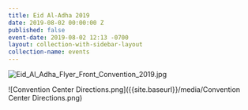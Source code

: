 ```yaml
---
title: Eid Al-Adha 2019
date: 2019-08-02 00:00:00 Z
published: false
event-date: 2019-08-02 12:13 -0700
layout: collection-with-sidebar-layout
collection-name: events
---
```


![Eid_Al_Adha_Flyer_Front_Convention_2019.jpg]({{site.baseurl}}/media/Eid_Al_Adha_Flyer_Front_Convention_2019.jpg)

![Convention Center Directions.png]({{site.baseurl}}/media/Convention Center Directions.png)
